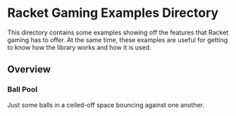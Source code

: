 Racket Gaming Examples Directory
================================

This directory contains some examples showing off the features that Racket gaming has to offer.
At the same time, these examples are useful for getting to know how the library works and how it is used.

## Overview

### Ball Pool

Just some balls in a ceiled-off space bouncing against one another.
